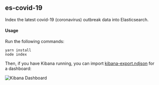 ## es-covid-19

Index the latest covid-19 (coronavirus) outbreak data into Elasticsearch.

#### Usage

Run the following commands:

```
yarn install
node index
```

Then, if you have Kibana running, you can import [kibana-export.ndjson](https://github.com/lukasolson/es-covid-19/blob/master/kibana-export.ndjson) for a dashboard:

![Kibana Dashboard](https://user-images.githubusercontent.com/1178348/76987045-c2a89a00-68ff-11ea-8080-80d1a2e6fa6a.png)
